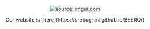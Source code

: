 <p align="center">
  <a href="https://imgur.com/Wr2BsNb"><img src="https://i.imgur.com/Wr2BsNbm.png" title="source: imgur.com" /></a>
</p>

<p align="center">
    Our website is [here](https://srebughini.github.io/BEERQ/)
</p>


